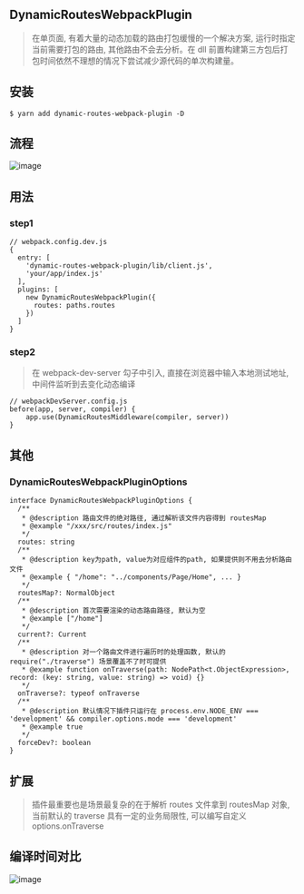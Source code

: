 ## DynamicRoutesWebpackPlugin
> 在单页面, 有着大量的动态加载的路由打包缓慢的一个解决方案, 运行时指定当前需要打包的路由, 其他路由不会去分析。在 dll 前置构建第三方包后打包时间依然不理想的情况下尝试减少源代码的单次构建量。

## 安装
```
$ yarn add dynamic-routes-webpack-plugin -D
```

## 流程
![image](https://t16img.yangkeduo.com/mms_static/2019-08-04/5b46671d-b190-4782-8be4-5f83176f348a.png)

## 用法

### step1
```
// webpack.config.dev.js
{
  entry: [
    'dynamic-routes-webpack-plugin/lib/client.js',
    'your/app/index.js'
  ],
  plugins: [
    new DynamicRoutesWebpackPlugin({
      routes: paths.routes
    })
  ]
}
```

### step2
> 在 webpack-dev-server 勾子中引入, 直接在浏览器中输入本地测试地址, 中间件监听到去变化动态编译
```
// webpackDevServer.config.js
before(app, server, compiler) {
    app.use(DynamicRoutesMiddleware(compiler, server))
}
```

## 其他

### DynamicRoutesWebpackPluginOptions
```
interface DynamicRoutesWebpackPluginOptions {
  /**
   * @description 路由文件的绝对路径, 通过解析该文件内容得到 routesMap
   * @example "/xxx/src/routes/index.js"
   */
  routes: string
  /**
   * @description key为path, value为对应组件的path, 如果提供则不用去分析路由文件
   * @example { "/home": "../components/Page/Home", ... }
   */
  routesMap?: NormalObject
  /**
   * @description 首次需要渲染的动态路由路径, 默认为空
   * @example ["/home"]
   */
  current?: Current
  /**
   * @description 对一个路由文件进行遍历时的处理函数, 默认的 require("./traverse") 场景覆盖不了时可提供
   * @example function onTraverse(path: NodePath<t.ObjectExpression>, record: (key: string, value: string) => void) {}
   */
  onTraverse?: typeof onTraverse
  /**
   * @description 默认情况下插件只运行在 process.env.NODE_ENV === 'development' && compiler.options.mode === 'development'
   * @example true
   */
  forceDev?: boolean
}
```

## 扩展
> 插件最重要也是场景最复杂的在于解析 routes 文件拿到 routesMap 对象, 当前默认的 traverse 具有一定的业务局限性, 可以编写自定义 options.onTraverse

## 编译时间对比
![image](https://t16img.yangkeduo.com/mms_static/2019-07-30/b120b42a-7f59-4260-adec-53b3ceb2aec0.jpg)
